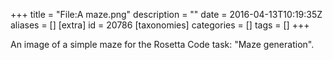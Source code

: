 +++
title = "File:A maze.png"
description = ""
date = 2016-04-13T10:19:35Z
aliases = []
[extra]
id = 20786
[taxonomies]
categories = []
tags = []
+++

An image of a simple maze for the Rosetta Code task: "Maze generation".

